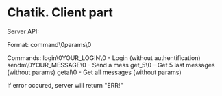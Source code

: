 # Chatik. Client part
Server API:

Format: command\0params\0

Commands:
login\0YOUR_LOGIN\0 - Login (without authentification)
sendm\0YOUR_MESSAGE\0 - Send a mess
get_5\0 - Get 5 last messages (without params)
getal\0 - Get all messages (without params)

If error occured, server will return "ERR!"
